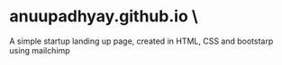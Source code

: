 # anuupadhyay.github.io \
A simple startup landing up page, created in HTML, CSS and bootstarp using mailchimp
